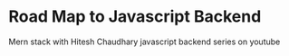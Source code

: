 # Road Map to Javascript Backend

Mern stack with Hitesh Chaudhary javascript backend series on youtube
